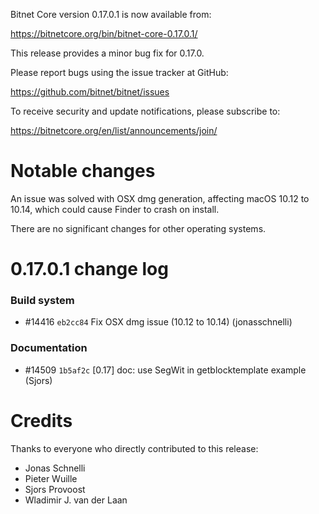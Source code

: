 Bitnet Core version 0.17.0.1 is now available from:

  <https://bitnetcore.org/bin/bitnet-core-0.17.0.1/>

This release provides a minor bug fix for 0.17.0.

Please report bugs using the issue tracker at GitHub:

  <https://github.com/bitnet/bitnet/issues>

To receive security and update notifications, please subscribe to:

  <https://bitnetcore.org/en/list/announcements/join/>

Notable changes
===============

An issue was solved with OSX dmg generation, affecting macOS 10.12 to 10.14,
which could cause Finder to crash on install.

There are no significant changes for other operating systems.

0.17.0.1 change log
===================

### Build system
- #14416 `eb2cc84` Fix OSX dmg issue (10.12 to 10.14) (jonasschnelli)

### Documentation
- #14509 `1b5af2c` [0.17] doc: use SegWit in getblocktemplate example (Sjors)

Credits
=======

Thanks to everyone who directly contributed to this release:

- Jonas Schnelli
- Pieter Wuille
- Sjors Provoost
- Wladimir J. van der Laan

